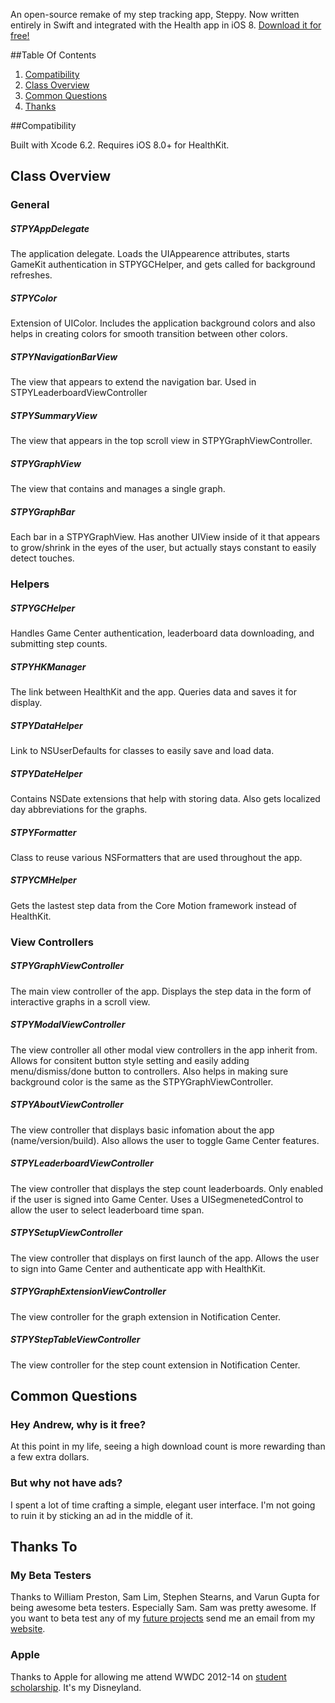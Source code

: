 
An open-source remake of my step tracking app, Steppy. Now written entirely in Swift and integrated with the Health app in iOS 8. [Download it for free!](https://itunes.apple.com/us/app/steppy-2/id957204397?ls=1&mt=8)

##Table Of Contents

1. [Compatibility](https://github.com/ATFinke-Productions/Steppy-2#compatibility)
2. [Class Overview](https://github.com/ATFinke-Productions/Steppy-2#class-overview)
3. [Common Questions](https://github.com/ATFinke-Productions/Steppy-2#common-questions)
4. [Thanks](https://github.com/ATFinke-Productions/Steppy-2#thanks-to)

##Compatibility

Built with Xcode 6.2. Requires iOS 8.0+ for HealthKit.

## Class Overview

### General

##### STPYAppDelegate

The application delegate. Loads the UIAppearence attributes, starts GameKit authentication in STPYGCHelper, and gets called for background refreshes.

##### STPYColor

Extension of UIColor. Includes the application background colors and also helps in creating colors for smooth transition between other colors.

##### STPYNavigationBarView

The view that appears to extend the navigation bar. Used in STPYLeaderboardViewController

##### STPYSummaryView

The view that appears in the top scroll view in STPYGraphViewController.

##### STPYGraphView

The view that contains and manages a single graph.

##### STPYGraphBar

Each bar in a STPYGraphView. Has another UIView inside of it that appears to grow/shrink in the eyes of the user, but actually stays constant to easily detect touches.

### Helpers

##### STPYGCHelper

Handles Game Center authentication, leaderboard data downloading, and submitting step counts.

##### STPYHKManager

The link between HealthKit and the app. Queries data and saves it for display.

##### STPYDataHelper

Link to NSUserDefaults for classes to easily save and load data.

##### STPYDateHelper

Contains NSDate extensions that help with storing data. Also gets localized day abbreviations for the graphs.

##### STPYFormatter

Class to reuse various NSFormatters that are used throughout the app.

##### STPYCMHelper

Gets the lastest step data from the Core Motion framework instead of HealthKit.

### View Controllers

##### STPYGraphViewController

The main view controller of the app. Displays the step data in the form of interactive graphs in a scroll view.

##### STPYModalViewController

The view controller all other modal view controllers in the app inherit from. Allows for consitent button style setting and easily adding menu/dismiss/done button to controllers. Also helps in making sure background color is the same as the STPYGraphViewController.

##### STPYAboutViewController

The view controller that displays basic infomation about the app (name/version/build). Also allows the user to toggle Game Center features.

##### STPYLeaderboardViewController

The view controller that displays the step count leaderboards. Only enabled if the user is signed into Game Center. Uses a UISegmenetedControl to allow the user to select leaderboard time span.

##### STPYSetupViewController

The view controller that displays on first launch of the app. Allows the user to sign into Game Center and authenticate app with HealthKit.

##### STPYGraphExtensionViewController

The view controller for the graph extension in Notification Center.

##### STPYStepTableViewController

The view controller for the step count extension in Notification Center.

## Common Questions

### Hey Andrew, why is it free?
At this point in my life, seeing a high download count is more rewarding than a few extra dollars.

### But why not have ads?
I spent a lot of time crafting a simple, elegant user interface. I'm not going to ruin it by sticking an ad in the middle of it.

## Thanks To

### My Beta Testers
Thanks to William Preston, Sam Lim, Stephen Stearns, and Varun Gupta for being awesome beta testers. Especially Sam. Sam was pretty awesome. If you want to beta test any of my [future projects](http://i.imgur.com/JBVwMIP.png) send me an email from my [website](http://www.atfinkeproductions.com).

### Apple
Thanks to Apple for allowing me attend WWDC 2012-14 on [student scholarship](https://developer.apple.com/wwdc/students/). It's my Disneyland.

